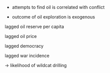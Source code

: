 - attempts to find oil is correlated with conflict

- outcome of oil exploration is exogenous

lagged oil reserve per capita

lagged oil price

lagged democracy 

lagged war incidence 

-> likelihood of wildcat drilling



